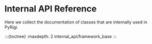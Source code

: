 # Internal API Reference

Here we collect the documentation of classes that are internally used in PyRigi.

:::{toctree}
:maxdepth: 2
internal_api/framework_base
:::
